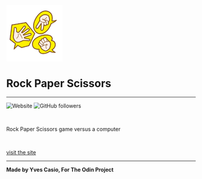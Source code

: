 <img src="./images/logo.png" alt="Logo" style="width:150px;height:150px;"/>

# Rock Paper Scissors

---

![Website](https://img.shields.io/website?down_color=red&down_message=offline&up_color=green&up_message=online&url=https%3A%2F%2Fyvesaur.github.io%2Fmy-landing-page%2F)
![GitHub followers](https://img.shields.io/github/followers/yvesaur?style=social)

<br>

Rock Paper Scissors game versus a computer

<br>

[visit the site](https://yvesaur.github.io/rock-paper-scissors/)

---

**Made by Yves Casio, For The Odin Project**
